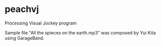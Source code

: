 peachvj
=======

Processing Visual Jockey program

Sample file "All the spieces on the earth.mp3" was composed by Yui Kita using GarageBand.
